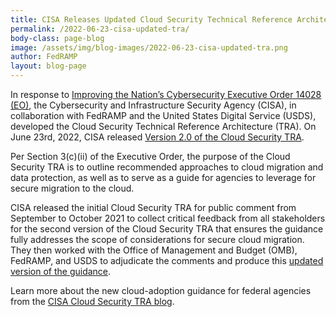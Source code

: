 ```yaml
---
title: CISA Releases Updated Cloud Security Technical Reference Architecture
permalink: /2022-06-23-cisa-updated-tra/
body-class: page-blog
image: /assets/img/blog-images/2022-06-23-cisa-updated-tra.png
author: FedRAMP
layout: blog-page
---
```

In response to <a href="https://www.federalregister.gov/documents/2021/05/17/2021-10460/improving-the-nations-cybersecurity" target="_blank" rel="noopener noreferrer">Improving the Nation’s Cybersecurity Executive Order 14028 (EO)</a>, the Cybersecurity and Infrastructure Security Agency (CISA), in collaboration with FedRAMP and the United States Digital Service (USDS), developed the Cloud Security Technical Reference Architecture (TRA). On June 23rd, 2022, CISA released <a href="https://www.cisa.gov/news/2022/06/23/cisa-releases-second-version-guidance-secure-migration-cloud" target="_blank" rel="noopener noreferrer">Version 2.0 of the Cloud Security TRA</a>. 

Per Section 3(c)(ii) of the Executive Order,  the purpose of the Cloud Security TRA is to outline recommended approaches to cloud migration and data protection, as well as to serve as a guide for agencies to leverage for secure migration to the cloud. 

CISA released the initial Cloud Security TRA for public comment from September to October 2021 to collect critical feedback from all stakeholders for the second version of the Cloud Security TRA that ensures the guidance fully addresses the scope of considerations for secure cloud migration. They then worked with the Office of Management and Budget (OMB), FedRAMP, and USDS to adjudicate the comments and produce this <a href="https://www.cisa.gov/sites/default/files/publications/Cloud%20Security%20Technical%20Reference%20Architecture.pdf" target="_blank" rel="noopener noreferrer">updated version of the guidance</a>.

Learn more about the new cloud-adoption guidance for federal agencies from the <a href="https://www.cisa.gov/news/2022/06/23/cisa-releases-second-version-guidance-secure-migration-cloud" target="_blank" rel="noopener noreferrer">CISA Cloud Security TRA blog</a>. 
